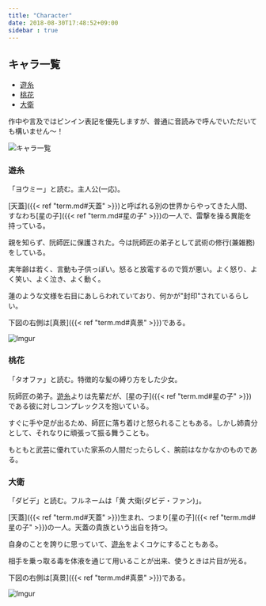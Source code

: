 ```yaml
---
title: "Character"
date: 2018-08-30T17:48:52+09:00
sidebar : true
---
```

## キャラ一覧 ##

- [遊糸](#遊糸)
- [桃花](#桃花)
- [大衛](#大衛)

作中や言及ではピンイン表記を優先しますが、普通に音読みで呼んでいただいても構いません～！

![キャラ一覧](https://i.imgur.com/Dwodj5d.png)

### 遊糸 ###
「ヨウミー」と読む。主人公(一応)。

[天蓋]({{< ref "term.md#天蓋" >}})と呼ばれる別の世界からやってきた人間、すなわち[星の子]({{< ref "term.md#星の子" >}})の一人で、雷撃を操る異能を持っている。

親を知らず、阮師匠に保護された。今は阮師匠の弟子として武術の修行(兼雑務)をしている。

実年齢は若く、言動も子供っぽい。怒ると放電するので質が悪い。よく怒り、よく笑い、よく泣き、よく動く。

蓮のような文様を右目にあしらわれていており、何かが"封印"されているらしい。

下図の右側は[真景]({{< ref "term.md#真景" >}})である。

![Imgur](https://i.imgur.com/49j9eTF.png)


### 桃花 ###
「タオファ」と読む。特徴的な髪の縛り方をした少女。

阮師匠の弟子。[遊糸](#遊糸)よりは先輩だが、[星の子]({{< ref "term.md#星の子" >}})である彼に対しコンプレックスを抱いている。

すぐに手や足が出るため、師匠に落ち着けと怒られることもある。しかし姉貴分として、それなりに頑張って振る舞うことも。

もともと武芸に優れていた家系の人間だったらしく、腕前はなかなかのものである。


### 大衛 ###
「ダビデ」と読む。フルネームは「黄 大衛(ダビデ・ファン)」。

[天蓋]({{< ref "term.md#天蓋" >}})生まれ、つまり[星の子]({{< ref "term.md#星の子" >}})の一人。天蓋の貴族という出自を持つ。

自身のことを誇りに思っていて、[遊糸](#遊糸)をよくコケにすることもある。

相手を乗っ取る毒を体液を通じて用いることが出来、使うときは片目が光る。

下図の右側は[真景]({{< ref "term.md#真景" >}})である。


![Imgur](https://i.imgur.com/yHaHchM.png)

